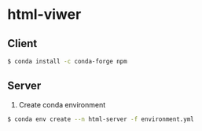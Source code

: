 # html-viwer

## Client
``` bash
$ conda install -c conda-forge npm
```


## Server
1. Create conda environment
``` bash
$ conda env create --n html-server -f environment.yml
```